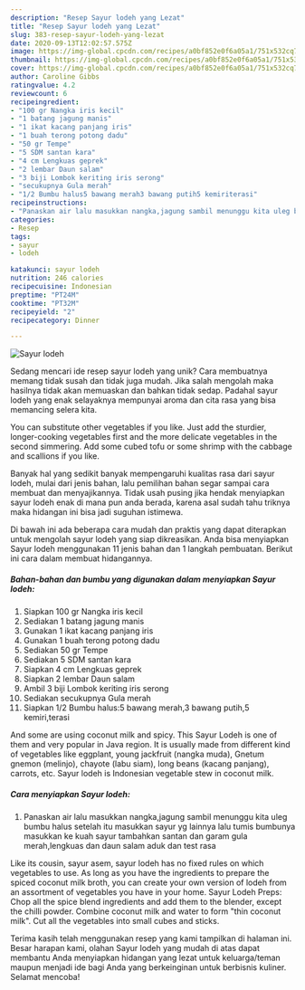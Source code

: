 ```yaml
---
description: "Resep Sayur lodeh yang Lezat"
title: "Resep Sayur lodeh yang Lezat"
slug: 383-resep-sayur-lodeh-yang-lezat
date: 2020-09-13T12:02:57.575Z
image: https://img-global.cpcdn.com/recipes/a0bf852e0f6a05a1/751x532cq70/sayur-lodeh-foto-resep-utama.jpg
thumbnail: https://img-global.cpcdn.com/recipes/a0bf852e0f6a05a1/751x532cq70/sayur-lodeh-foto-resep-utama.jpg
cover: https://img-global.cpcdn.com/recipes/a0bf852e0f6a05a1/751x532cq70/sayur-lodeh-foto-resep-utama.jpg
author: Caroline Gibbs
ratingvalue: 4.2
reviewcount: 6
recipeingredient:
- "100 gr Nangka iris kecil"
- "1 batang jagung manis"
- "1 ikat kacang panjang iris"
- "1 buah terong potong dadu"
- "50 gr Tempe"
- "5 SDM santan kara"
- "4 cm Lengkuas geprek"
- "2 lembar Daun salam"
- "3 biji Lombok keriting iris serong"
- "secukupnya Gula merah"
- "1/2 Bumbu halus5 bawang merah3 bawang putih5 kemiriterasi"
recipeinstructions:
- "Panaskan air lalu masukkan nangka,jagung sambil menunggu kita uleg bumbu halus setelah itu masukkan sayur yg lainnya lalu tumis bumbunya masukkan ke kuah sayur tambahkan santan dan garam gula merah,lengkuas dan daun salam aduk dan test rasa"
categories:
- Resep
tags:
- sayur
- lodeh

katakunci: sayur lodeh 
nutrition: 246 calories
recipecuisine: Indonesian
preptime: "PT24M"
cooktime: "PT32M"
recipeyield: "2"
recipecategory: Dinner

---
```



![Sayur lodeh](https://img-global.cpcdn.com/recipes/a0bf852e0f6a05a1/751x532cq70/sayur-lodeh-foto-resep-utama.jpg)

Sedang mencari ide resep sayur lodeh yang unik? Cara membuatnya memang tidak susah dan tidak juga mudah. Jika salah mengolah maka hasilnya tidak akan memuaskan dan bahkan tidak sedap. Padahal sayur lodeh yang enak selayaknya mempunyai aroma dan cita rasa yang bisa memancing selera kita.

You can substitute other vegetables if you like. Just add the sturdier, longer-cooking vegetables first and the more delicate vegetables in the second simmering. Add some cubed tofu or some shrimp with the cabbage and scallions if you like.

Banyak hal yang sedikit banyak mempengaruhi kualitas rasa dari sayur lodeh, mulai dari jenis bahan, lalu pemilihan bahan segar sampai cara membuat dan menyajikannya. Tidak usah pusing jika hendak menyiapkan sayur lodeh enak di mana pun anda berada, karena asal sudah tahu triknya maka hidangan ini bisa jadi suguhan istimewa.


Di bawah ini ada beberapa cara mudah dan praktis yang dapat diterapkan untuk mengolah sayur lodeh yang siap dikreasikan. Anda bisa menyiapkan Sayur lodeh menggunakan 11 jenis bahan dan 1 langkah pembuatan. Berikut ini cara dalam membuat hidangannya.

<!--inarticleads1-->

##### Bahan-bahan dan bumbu yang digunakan dalam menyiapkan Sayur lodeh:

1. Siapkan 100 gr Nangka iris kecil
1. Sediakan 1 batang jagung manis
1. Gunakan 1 ikat kacang panjang iris
1. Gunakan 1 buah terong potong dadu
1. Sediakan 50 gr Tempe
1. Sediakan 5 SDM santan kara
1. Siapkan 4 cm Lengkuas geprek
1. Siapkan 2 lembar Daun salam
1. Ambil 3 biji Lombok keriting iris serong
1. Sediakan secukupnya Gula merah
1. Siapkan 1/2 Bumbu halus:5 bawang merah,3 bawang putih,5 kemiri,terasi


And some are using coconut milk and spicy. This Sayur Lodeh is one of them and very popular in Java region. It is usually made from different kind of vegetables like eggplant, young jackfruit (nangka muda), Gnetum gnemon (melinjo), chayote (labu siam), long beans (kacang panjang), carrots, etc. Sayur lodeh is Indonesian vegetable stew in coconut milk. 

<!--inarticleads2-->

##### Cara menyiapkan Sayur lodeh:

1. Panaskan air lalu masukkan nangka,jagung sambil menunggu kita uleg bumbu halus setelah itu masukkan sayur yg lainnya lalu tumis bumbunya masukkan ke kuah sayur tambahkan santan dan garam gula merah,lengkuas dan daun salam aduk dan test rasa


Like its cousin, sayur asem, sayur lodeh has no fixed rules on which vegetables to use. As long as you have the ingredients to prepare the spiced coconut milk broth, you can create your own version of lodeh from an assortment of vegetables you have in your home. Sayur Lodeh Preps: Chop all the spice blend ingredients and add them to the blender, except the chilli powder. Combine coconut milk and water to form &#34;thin coconut milk&#34;. Cut all the vegetables into small cubes and sticks. 

Terima kasih telah menggunakan resep yang kami tampilkan di halaman ini. Besar harapan kami, olahan Sayur lodeh yang mudah di atas dapat membantu Anda menyiapkan hidangan yang lezat untuk keluarga/teman maupun menjadi ide bagi Anda yang berkeinginan untuk berbisnis kuliner. Selamat mencoba!

